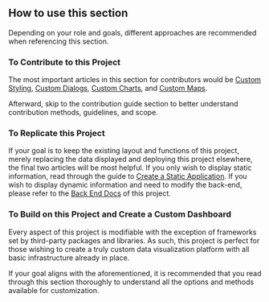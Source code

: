 ## How to use this section

Depending on your role and goals, different approaches are recommended when referencing this section.

### To Contribute to this Project

The most important articles in this section for contributors would be [Custom Styling](/front-end/custom-styling), [Custom Dialogs](/front-end/custom-dialogs), [Custom Charts](/front-end/custom-charts), and [Custom Maps](/front-end/custom-maps).

Afterward, skip to the contribution guide section to better understand contribution methods, guidelines, and scope.

### To Replicate this Project

If your goal is to keep the existing layout and functions of this project, merely replacing the data displayed and deploying this project elsewhere, the final two articles will be most helpful. If you only wish to display static information, read through the guide to [Create a Static Application](/front-end/create-a-static-application). If you wish to display dynamic information and need to modify the back-end, please refer to the [Back End Docs](/back-end) of this project.

### To Build on this Project and Create a Custom Dashboard

Every aspect of this project is modifiable with the exception of frameworks set by third-party packages and libraries. As such, this project is perfect for those wishing to create a truly custom data visualization platform with all basic infrastructure already in place.

If your goal aligns with the aforementioned, it is recommended that you read through this section thoroughly to understand all the options and methods available for customization.
